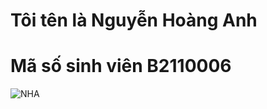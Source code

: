 # Tôi tên là Nguyễn Hoàng Anh
# Mã số sinh viên B2110006
![NHA](https://www.google.com/url?sa=i&url=https%3A%2F%2Fvi.wikipedia.org%2Fwiki%2FArsenal_F.C.&psig=AOvVaw3v5Q832yjBEqkSgFd14h65&ust=1709342408456000&source=images&cd=vfe&opi=89978449&ved=0CBIQjRxqFwoTCKiBwOry0YQDFQAAAAAdAAAAABAD)
